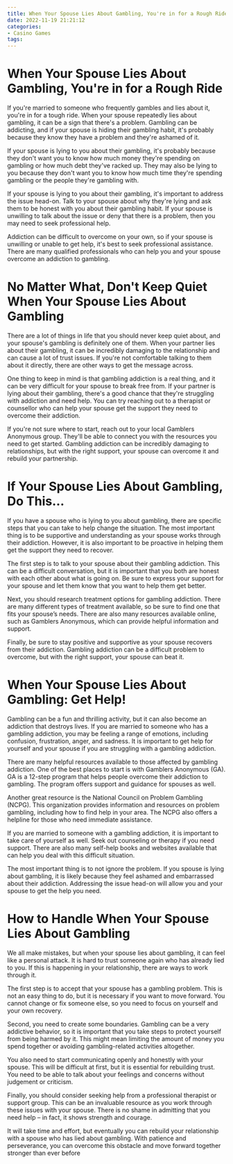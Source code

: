 ```yaml
---
title: When Your Spouse Lies About Gambling, You're in for a Rough Ride
date: 2022-11-19 21:21:12
categories:
- Casino Games
tags:
---
```



#  When Your Spouse Lies About Gambling, You're in for a Rough Ride

If you're married to someone who frequently gambles and lies about it, you're in for a tough ride. When your spouse repeatedly lies about gambling, it can be a sign that there's a problem. Gambling can be addicting, and if your spouse is hiding their gambling habit, it's probably because they know they have a problem and they're ashamed of it.

If your spouse is lying to you about their gambling, it's probably because they don't want you to know how much money they're spending on gambling or how much debt they've racked up. They may also be lying to you because they don't want you to know how much time they're spending gambling or the people they're gambling with.

If your spouse is lying to you about their gambling, it's important to address the issue head-on. Talk to your spouse about why they're lying and ask them to be honest with you about their gambling habit. If your spouse is unwilling to talk about the issue or deny that there is a problem, then you may need to seek professional help.

Addiction can be difficult to overcome on your own, so if your spouse is unwilling or unable to get help, it's best to seek professional assistance. There are many qualified professionals who can help you and your spouse overcome an addiction to gambling.

#  No Matter What, Don't Keep Quiet When Your Spouse Lies About Gambling

There are a lot of things in life that you should never keep quiet about, and your spouse's gambling is definitely one of them. When your partner lies about their gambling, it can be incredibly damaging to the relationship and can cause a lot of trust issues. If you're not comfortable talking to them about it directly, there are other ways to get the message across.

One thing to keep in mind is that gambling addiction is a real thing, and it can be very difficult for your spouse to break free from. If your partner is lying about their gambling, there's a good chance that they're struggling with addiction and need help. You can try reaching out to a therapist or counsellor who can help your spouse get the support they need to overcome their addiction.

If you're not sure where to start, reach out to your local Gamblers Anonymous group. They'll be able to connect you with the resources you need to get started. Gambling addiction can be incredibly damaging to relationships, but with the right support, your spouse can overcome it and rebuild your partnership.

#  If Your Spouse Lies About Gambling, Do This…

If you have a spouse who is lying to you about gambling, there are specific steps that you can take to help change the situation. The most important thing is to be supportive and understanding as your spouse works through their addiction. However, it is also important to be proactive in helping them get the support they need to recover.

The first step is to talk to your spouse about their gambling addiction. This can be a difficult conversation, but it is important that you both are honest with each other about what is going on. Be sure to express your support for your spouse and let them know that you want to help them get better.

Next, you should research treatment options for gambling addiction. There are many different types of treatment available, so be sure to find one that fits your spouse’s needs. There are also many resources available online, such as Gamblers Anonymous, which can provide helpful information and support.

Finally, be sure to stay positive and supportive as your spouse recovers from their addiction. Gambling addiction can be a difficult problem to overcome, but with the right support, your spouse can beat it.

#  When Your Spouse Lies About Gambling: Get Help!

Gambling can be a fun and thrilling activity, but it can also become an addiction that destroys lives. If you are married to someone who has a gambling addiction, you may be feeling a range of emotions, including confusion, frustration, anger, and sadness. It is important to get help for yourself and your spouse if you are struggling with a gambling addiction.

There are many helpful resources available to those affected by gambling addiction. One of the best places to start is with Gamblers Anonymous (GA). GA is a 12-step program that helps people overcome their addiction to gambling. The program offers support and guidance for spouses as well.

Another great resource is the National Council on Problem Gambling (NCPG). This organization provides information and resources on problem gambling, including how to find help in your area. The NCPG also offers a helpline for those who need immediate assistance.

If you are married to someone with a gambling addiction, it is important to take care of yourself as well. Seek out counseling or therapy if you need support. There are also many self-help books and websites available that can help you deal with this difficult situation.

The most important thing is to not ignore the problem. If you spouse is lying about gambling, it is likely because they feel ashamed and embarrassed about their addiction. Addressing the issue head-on will allow you and your spouse to get the help you need.

#  How to Handle When Your Spouse Lies About Gambling

We all make mistakes, but when your spouse lies about gambling, it can feel like a personal attack. It is hard to trust someone again who has already lied to you. If this is happening in your relationship, there are ways to work through it.

The first step is to accept that your spouse has a gambling problem. This is not an easy thing to do, but it is necessary if you want to move forward. You cannot change or fix someone else, so you need to focus on yourself and your own recovery.

Second, you need to create some boundaries. Gambling can be a very addictive behavior, so it is important that you take steps to protect yourself from being harmed by it. This might mean limiting the amount of money you spend together or avoiding gambling-related activities altogether.

You also need to start communicating openly and honestly with your spouse. This will be difficult at first, but it is essential for rebuilding trust. You need to be able to talk about your feelings and concerns without judgement or criticism.

Finally, you should consider seeking help from a professional therapist or support group. This can be an invaluable resource as you work through these issues with your spouse. There is no shame in admitting that you need help – in fact, it shows strength and courage.

It will take time and effort, but eventually you can rebuild your relationship with a spouse who has lied about gambling. With patience and perseverance, you can overcome this obstacle and move forward together stronger than ever before